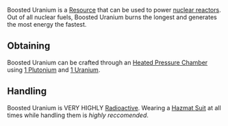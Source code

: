 Boosted Uranium is a [Resource](https://github.com/Slimefun/Slimefun4/wiki/Resources) that can be used to power [nuclear reactors](https://github.com/Slimefun/Slimefun4/wiki/Electric-Machines).
Out of all nuclear fuels, Boosted Uranium burns the longest and generates the most energy the fastest.

## Obtaining
Boosted Uranium can be crafted through an [Heated Pressure Chamber](https://github.com/Slimefun/Slimefun4/wiki/Heated-Pressure-Chamber) using [1 Plutonium](https://github.com/Slimefun/Slimefun4/wiki/Plutonium) and [1 Uranium](https://github.com/Slimefun/Slimefun4/wiki/Uranium).

## Handling
Boosted Uranium is VERY HIGHLY [Radioactive](https://github.com/Slimefun/Slimefun4/wiki/Radiation). Wearing a [Hazmat Suit](https://github.com/Slimefun/Slimefun4/wiki/Hazmat-Suit) at all times while handling them is *highly reccomended*. 
